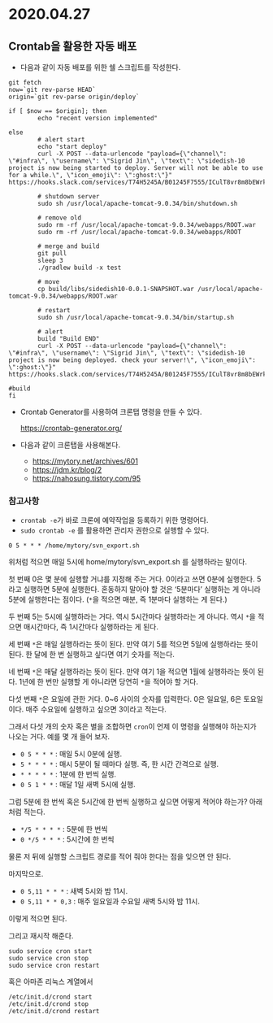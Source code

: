 # 2020.04.27

## Crontab을 활용한 자동 배포

* 다음과 같이 자동 배포를 위한 쉘 스크립트를 작성한다.

```shell
git fetch
now=`git rev-parse HEAD`
origin=`git rev-parse origin/deploy`

if [ $now == $origin]; then
        echo "recent version implemented"

else
        # alert start
        echo "start deploy"
        curl -X POST --data-urlencode "payload={\"channel\": \"#infra\", \"username\": \"Sigrid Jin\", \"text\": \"sidedish-10 project is now being started to deploy. Server will not be able to use for a while.\", \"icon_emoji\": \":ghost:\"}" https://hooks.slack.com/services/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

        # shutdown server
        sudo sh /usr/local/apache-tomcat-9.0.34/bin/shutdown.sh

        # remove old
        sudo rm -rf /usr/local/apache-tomcat-9.0.34/webapps/ROOT.war
        sudo rm -rf /usr/local/apache-tomcat-9.0.34/webapps/ROOT

        # merge and build
        git pull
        sleep 3
        ./gradlew build -x test

        # move
        cp build/libs/sidedish10-0.0.1-SNAPSHOT.war /usr/local/apache-tomcat-9.0.34/webapps/ROOT.war

        # restart
        sudo sh /usr/local/apache-tomcat-9.0.34/bin/startup.sh

        # alert
        build "Build END"
        curl -X POST --data-urlencode "payload={\"channel\": \"#infra\", \"username\": \"Sigrid Jin\", \"text\": \"sidedish-10 project is now being deployed. check your server!\", \"icon_emoji\": \":ghost:\"}" https://hooks.slack.com/services/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

#build
fi
```

* Crontab Generator를 사용하여 크론탭 명령을 만들 수 있다.

  https://crontab-generator.org/

* 다음과 같이 크론탭을 사용해본다.
  * https://mytory.net/archives/601
  * https://jdm.kr/blog/2
  * https://nahosung.tistory.com/95

### 참고사항

*  `crontab -e`가 바로 크론에 예약작업을 등록하기 위한 명령어다. 
* ```sudo crontab -e``` 를 활용하면 관리자 권한으로 실행할 수 있다.

```
0 5 * * * /home/mytory/svn_export.sh
```

위처럼 적으면 매일 5시에 home/mytory/svn_export.sh 를 실행하라는 말이다.

첫 번째 0은 몇 분에 실행할 거냐를 지정해 주는 거다. 0이라고 쓰면 0분에 실행한다. 5라고 실행하면 5분에 실행한다. 혼동하지 말아야 할 것은 ‘5분마다’ 실행하는 게 아니라 5분에 실행한다는 점이다. (`*`을 적으면 매분, 즉 1분마다 실행하는 게 된다.)

두 번째 5는 5시에 실행하라는 거다. 역시 5시간마다 실행하라는 게 아니다. 역시 `*`을 적으면 매시간마다, 즉 1시간마다 실행하라는 게 된다.

세 번째 `*`은 매일 실행하라는 뜻이 된다. 만약 여기 5를 적으면 5일에 실행하라는 뜻이 된다. 한 달에 한 번 실행하고 싶다면 여기 숫자를 적는다.

네 번째 `*`은 매달 실행하라는 뜻이 된다. 만약 여기 1을 적으면 1월에 실행하라는 뜻이 된다. 1년에 한 번만 실행할 게 아니라면 당연히 `*`을 적어야 할 거다.

다섯 번째 `*`은 요일에 관한 거다. 0~6 사이의 숫자를 입력한다. 0은 일요일, 6은 토요일이다. 매주 수요일에 실행하고 싶으면 3이라고 적는다.

그래서 다섯 개의 숫자 혹은 별을 조합하면 `cron`이 언제 이 명령을 실행해야 하는지가 나오는 거다. 예를 몇 개 들어 보자.

- `0 5 * * *` : 매일 5시 0분에 실행.
- `5 * * * *` : 매시 5분이 될 때마다 실행. 즉, 한 시간 간격으로 실행.
- `* * * * *` : 1분에 한 번씩 실행.
- `0 5 1 * *` : 매달 1일 새벽 5시에 실행.

그럼 5분에 한 번씩 혹은 5시간에 한 번씩 실행하고 싶으면 어떻게 적어야 하는가? 아래처럼 적는다.

- `*/5 * * * *` : 5분에 한 번씩
- `0 */5 * * *` : 5시간에 한 번씩

물론 저 뒤에 실행할 스크립트 경로를 적어 줘야 한다는 점을 잊으면 안 된다.

마지막으로.

- `0 5,11 * * *` : 새벽 5시와 밤 11시.
- `0 5,11 * * 0,3` : 매주 일요일과 수요일 새벽 5시와 밤 11시.

이렇게 적으면 된다.

그리고 재시작 해준다.

```
sudo service cron start
sudo service cron stop
sudo service cron restart
```

혹은 아마존 리눅스 계열에서

```
/etc/init.d/crond start
/etc/init.d/crond stop
/etc/init.d/crond restart
```